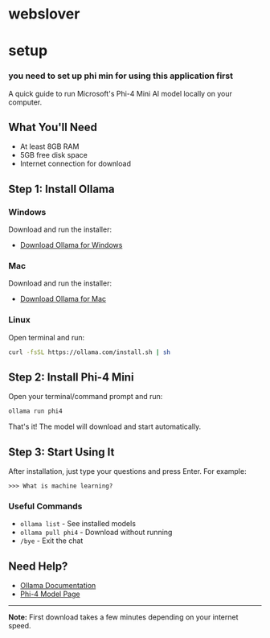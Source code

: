 # webslover
# setup
### you need to set up phi min for using this application first 


A quick guide to run Microsoft's Phi-4 Mini AI model locally on your computer.

## What You'll Need
- At least 8GB RAM
- 5GB free disk space
- Internet connection for download

## Step 1: Install Ollama

### Windows
Download and run the installer:
- [Download Ollama for Windows](https://ollama.com/download/windows)

### Mac
Download and run the installer:
- [Download Ollama for Mac](https://ollama.com/download/mac)

### Linux
Open terminal and run:
```bash
curl -fsSL https://ollama.com/install.sh | sh
```

## Step 2: Install Phi-4 Mini

Open your terminal/command prompt and run:
```bash
ollama run phi4
```

That's it! The model will download and start automatically.

## Step 3: Start Using It

After installation, just type your questions and press Enter. For example:
```
>>> What is machine learning?
```

### Useful Commands
- `ollama list` - See installed models
- `ollama pull phi4` - Download without running
- `/bye` - Exit the chat

## Need Help?
- [Ollama Documentation](https://github.com/ollama/ollama)
- [Phi-4 Model Page](https://ollama.com/library/phi4)

---
**Note:** First download takes a few minutes depending on your internet speed.
